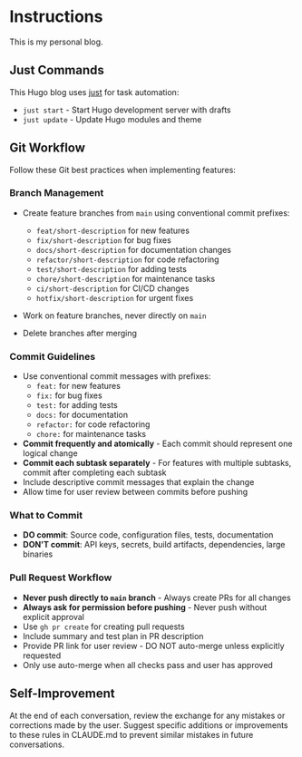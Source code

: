# Instructions

This is my personal blog.

## Just Commands
This Hugo blog uses [just](https://github.com/casey/just) for task automation:

* `just start` - Start Hugo development server with drafts
* `just update` - Update Hugo modules and theme

## Git Workflow
Follow these Git best practices when implementing features:

### Branch Management
* Create feature branches from `main` using conventional commit prefixes:
  - `feat/short-description` for new features
  - `fix/short-description` for bug fixes
  - `docs/short-description` for documentation changes
  - `refactor/short-description` for code refactoring
  - `test/short-description` for adding tests
  - `chore/short-description` for maintenance tasks
  - `ci/short-description` for CI/CD changes
  - `hotfix/short-description` for urgent fixes

* Work on feature branches, never directly on `main`
* Delete branches after merging

### Commit Guidelines
* Use conventional commit messages with prefixes:
  - `feat:` for new features
  - `fix:` for bug fixes
  - `test:` for adding tests
  - `docs:` for documentation
  - `refactor:` for code refactoring
  - `chore:` for maintenance tasks
* **Commit frequently and atomically** - Each commit should represent one logical change
* **Commit each subtask separately** - For features with multiple subtasks, commit after completing each subtask
* Include descriptive commit messages that explain the change
* Allow time for user review between commits before pushing

### What to Commit
* **DO commit**: Source code, configuration files, tests, documentation
* **DON'T commit**: API keys, secrets, build artifacts, dependencies, large binaries

### Pull Request Workflow
* **Never push directly to `main` branch** - Always create PRs for all changes
* **Always ask for permission before pushing** - Never push without explicit approval
* Use `gh pr create` for creating pull requests
* Include summary and test plan in PR description
* Provide PR link for user review - DO NOT auto-merge unless explicitly requested
* Only use auto-merge when all checks pass and user has approved

## Self-Improvement
At the end of each conversation, review the exchange for any mistakes or corrections made by the user. Suggest specific additions or improvements to these rules in CLAUDE.md to prevent similar mistakes in future conversations.
